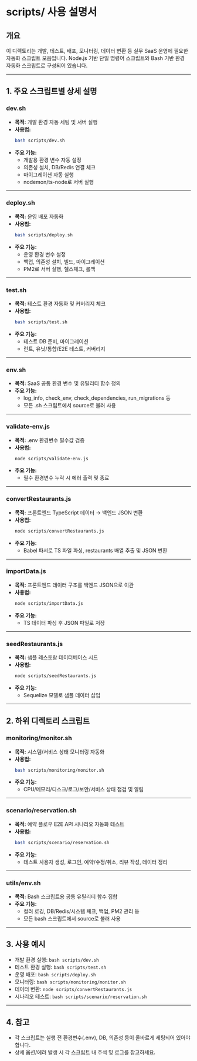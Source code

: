 # scripts/ 사용 설명서

## 개요
이 디렉토리는 개발, 테스트, 배포, 모니터링, 데이터 변환 등 실무 SaaS 운영에 필요한 자동화 스크립트 모음입니다. Node.js 기반 단일 명령어 스크립트와 Bash 기반 환경 자동화 스크립트로 구성되어 있습니다.

---

## 1. 주요 스크립트별 상세 설명

### dev.sh
- **목적:** 개발 환경 자동 세팅 및 서버 실행
- **사용법:**
  ```bash
  bash scripts/dev.sh
  ```
- **주요 기능:**
  - 개발용 환경 변수 자동 설정
  - 의존성 설치, DB/Redis 연결 체크
  - 마이그레이션 자동 실행
  - nodemon/ts-node로 서버 실행

---

### deploy.sh
- **목적:** 운영 배포 자동화
- **사용법:**
  ```bash
  bash scripts/deploy.sh
  ```
- **주요 기능:**
  - 운영 환경 변수 설정
  - 백업, 의존성 설치, 빌드, 마이그레이션
  - PM2로 서버 실행, 헬스체크, 롤백

---

### test.sh
- **목적:** 테스트 환경 자동화 및 커버리지 체크
- **사용법:**
  ```bash
  bash scripts/test.sh
  ```
- **주요 기능:**
  - 테스트 DB 준비, 마이그레이션
  - 린트, 유닛/통합/E2E 테스트, 커버리지

---

### env.sh
- **목적:** SaaS 공통 환경 변수 및 유틸리티 함수 정의
- **주요 기능:**
  - log_info, check_env, check_dependencies, run_migrations 등
  - 모든 .sh 스크립트에서 source로 불러 사용

---

### validate-env.js
- **목적:** .env 환경변수 필수값 검증
- **사용법:**
  ```bash
  node scripts/validate-env.js
  ```
- **주요 기능:**
  - 필수 환경변수 누락 시 에러 출력 및 종료

---

### convertRestaurants.js
- **목적:** 프론트엔드 TypeScript 데이터 → 백엔드 JSON 변환
- **사용법:**
  ```bash
  node scripts/convertRestaurants.js
  ```
- **주요 기능:**
  - Babel 파서로 TS 파일 파싱, restaurants 배열 추출 및 JSON 변환

---

### importData.js
- **목적:** 프론트엔드 데이터 구조를 백엔드 JSON으로 이관
- **사용법:**
  ```bash
  node scripts/importData.js
  ```
- **주요 기능:**
  - TS 데이터 파싱 후 JSON 파일로 저장

---

### seedRestaurants.js
- **목적:** 샘플 레스토랑 데이터베이스 시드
- **사용법:**
  ```bash
  node scripts/seedRestaurants.js
  ```
- **주요 기능:**
  - Sequelize 모델로 샘플 데이터 삽입

---

## 2. 하위 디렉토리 스크립트

### monitoring/monitor.sh
- **목적:** 시스템/서비스 상태 모니터링 자동화
- **사용법:**
  ```bash
  bash scripts/monitoring/monitor.sh
  ```
- **주요 기능:**
  - CPU/메모리/디스크/로그/보안/서비스 상태 점검 및 알림

---

### scenario/reservation.sh
- **목적:** 예약 플로우 E2E API 시나리오 자동화 테스트
- **사용법:**
  ```bash
  bash scripts/scenario/reservation.sh
  ```
- **주요 기능:**
  - 테스트 사용자 생성, 로그인, 예약/수정/취소, 리뷰 작성, 데이터 정리

---

### utils/env.sh
- **목적:** Bash 스크립트용 공통 유틸리티 함수 집합
- **주요 기능:**
  - 컬러 로깅, DB/Redis/시스템 체크, 백업, PM2 관리 등
  - 모든 bash 스크립트에서 source로 불러 사용

---

## 3. 사용 예시

- 개발 환경 실행: `bash scripts/dev.sh`
- 테스트 환경 실행: `bash scripts/test.sh`
- 운영 배포: `bash scripts/deploy.sh`
- 모니터링: `bash scripts/monitoring/monitor.sh`
- 데이터 변환: `node scripts/convertRestaurants.js`
- 시나리오 테스트: `bash scripts/scenario/reservation.sh`

---

## 4. 참고
- 각 스크립트는 실행 전 환경변수(.env), DB, 의존성 등이 올바르게 세팅되어 있어야 합니다.
- 상세 옵션/에러 발생 시 각 스크립트 내 주석 및 로그를 참고하세요.